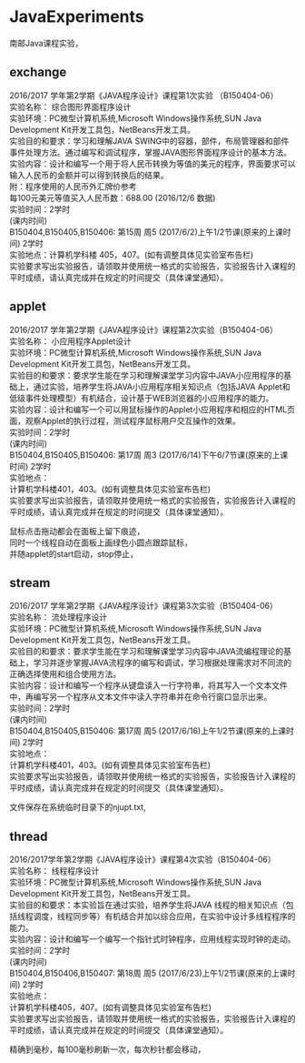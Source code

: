 # JavaExperiments  
南邮Java课程实验，  
  
## exchange  
2016/2017 学年第2学期《JAVA程序设计》课程第1次实验 （B150404-06）  
实验名称： 综合图形界面程序设计  
实验环境：PC微型计算机系统,Microsoft Windows操作系统,SUN Java Development Kit开发工具包，NetBeans开发工具。  
 实验目的和要求：学习和理解JAVA SWING中的容器，部件，布局管理器和部件事件处理方法。通过编写和调试程序，掌握JAVA图形界面程序设计的基本方法。  
 实验内容：设计和编写一个用于将人民币转换为等值的美元的程序，界面要求可以输入人民币的金额并可以得到转换后的结果。  
 附：程序使用的人民币外汇牌价参考  
每100元美元等值买入人民币数：688.00 (2016/12/6 数据)  
 实验时间：2学时  
(课内时间)  
B150404,B150405,B150406: 第15周 周5 (2017/6/2)上午1/2节课(原来的上课时间) 2学时  
实验地点：计算机学科楼 405，407。(如有调整具体见实验室布告栏)  
 实验要求写出实验报告，请领取并使用统一格式的实验报告，实验报告计入课程的平时成绩，请认真完成并在规定的时间提交（具体课堂通知）。  

## applet
2016/2017 学年第2学期《JAVA程序设计》课程第2次实验（B150404-06）  
实验名称： 小应用程序Applet设计  
实验环境：PC微型计算机系统,Microsoft Windows操作系统,SUN Java Development Kit开发工具包，NetBeans开发工具。  
 实验目的和要求：要求学生能在学习和理解课堂学习内容中JAVA小应用程序的基础上，通过实验，培养学生将JAVA小应用程序相关知识点（包括JAVA Applet和低级事件处理模型）有机结合，设计基于WEB浏览器的小应用程序的能力。  
 实验内容：设计和编写一个可以用鼠标操作的Applet小应用程序和相应的HTML页面，观察Applet的执行过程，测试程序鼠标用户交互操作的效果。  
 实验时间：2学时  
(课内时间)  
B150404,B150405,B150406: 第17周 周3 (2017/6/14)下午6/7节课(原来的上课时间) 2学时  
 实验地点：  
计算机学科楼401，403。(如有调整具体见实验室布告栏)  
实验要求写出实验报告，请领取并使用统一格式的实验报告，实验报告计入课程的平时成绩，请认真完成并在规定的时间提交（具体课堂通知）。  

鼠标点击拖动都会在面板上留下痕迹，  
同时一个线程自动在面板上画绿色小圆点跟踪鼠标，  
并随applet的start启动，stop停止，  

## stream
2016/2017 学年第2学期《JAVA程序设计》课程第3次实验（B150404-06）  
实验名称： 流处理程序设计  
实验环境：PC微型计算机系统,Microsoft Windows操作系统,SUN Java Development Kit开发工具包，NetBeans开发工具。  
 实验目的和要求：要求学生能在学习和理解课堂学习内容中JAVA流编程理论的基础上，学习并逐步掌握JAVA流程序的编写和调试，学习根据处理需求对不同流的正确选择使用和组合使用方法。  
 实验内容：设计和编写一个程序从键盘读入一行字符串，将其写入一个文本文件中，再编写另一个程序从文本文件中读入字符串并在命令行窗口显示出来。  
 实验时间：2学时  
(课内时间)  
B150404,B150405,B150406: 第17周 周5 (2017/6/16)上午1/2节课(原来的上课时间) 2学时  
 实验地点：  
计算机学科楼401，403。(如有调整具体见实验室布告栏)  
 实验要求写出实验报告，请领取并使用统一格式的实验报告，实验报告计入课程的平时成绩，请认真完成并在规定的时间提交（具体课堂通知）。  

文件保存在系统临时目录下的njupt.txt,  

## thread
2016/2017学年第2学期《JAVA程序设计》课程第4次实验（B150404-06）  
实验名称： 线程程序设计  
 实验环境：PC微型计算机系统,Microsoft Windows操作系统,SUN Java Development Kit开发工具包，NetBeans开发工具。  
 实验目的和要求：本实验旨在通过实验，培养学生将JAVA 线程的相关知识点（包括线程调度，线程同步等）有机结合并加以综合应用，在实验中设计多线程程序的能力。  
 实验内容：设计和编写一个编写一个指针式时钟程序，应用线程实现时钟的走动。  
实验时间：2学时  
(课内时间)  
B150404,B150406,B150407: 第18周 周5 (2017/6/23)上午1/2节课(原来的上课时间) 2学时  
 实验地点：  
计算机学科楼405，407。(如有调整具体见实验室布告栏)  
 实验要求写出实验报告，请领取并使用统一格式的实验报告，实验报告计入课程的平时成绩，请认真完成并在规定的时间提交（具体课堂通知）。  

精确到毫秒，每100毫秒刷新一次，每次秒针都会移动，
